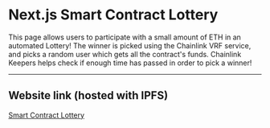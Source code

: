 # Next.js Smart Contract Lottery

This page allows users to participate with a small amount of ETH in an automated Lottery! The winner is picked using the Chainlink VRF service, and picks a random user which gets all the contract's funds. Chainlink Keepers helps check if enough time has passed in order to pick a winner!

---

## Website link (hosted with IPFS)

[Smart Contract Lottery](ipfs://bafybeihooywzh3hwcu5joamaj2zironw522llzvdfvahhw2slo3hddyeaq/)
